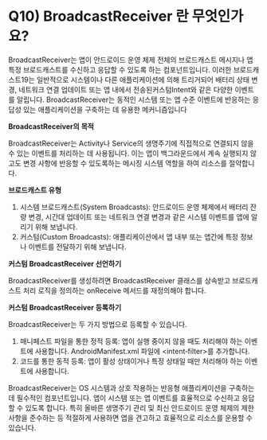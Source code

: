 # Q10) BroadcastReceiver 란 무엇인가요?

BroadcastReceiver는 앱이 안드로이드 운영 체제 전체의 브로드캐스트 메시지나 앱 특정 브로드캐스트를 수신하고 응답할 수 있도록 하는 컴포넌트입니다. 이러한 브로드캐스트19는 일반적으로 시스템이나 다른
애플리케이션에 의해 트리거되어 배터리 상태 변경, 네트워크 연결 업데이트 또는 앱 내에서 전송된커스텀Intent와 같은 다양한 이벤트를 알립니다. BroadcastReceiver는 동적인 시스템 또는 앱 수준 이벤트에
반응하는 응답성 있는 애플리케이션을 구축하는 데 유용한 메커니즘입니다

**BroadcastReceiver의 목적**

BroadcastReceiver는 Activity나 Service의 생명주기에 직접적으로 연결되지 않을 수 있는 이벤트를 처리하는 데 사용됩니다. 이는 앱이 백그라운드에서 계속 실행되지 않고도 변경 사항에 반응할 수 있도록하는 메시징 시스템 역할을 하여 리소스를 절약합니다.

**브로드캐스트 유형**

1. 시스템 브로드캐스트(System Broadcasts): 안드로이드 운영 체제에서 배터리 잔량 변경, 시간대 업데이트 또는 네트워크 연결 변경과 같은 시스템 이벤트를 앱에 알리기 위해 보냅니다.
2. 커스텀(Custom Broadcasts): 애플리케이션에서 앱 내부 또는 앱간에 특정 정보나 이벤트를 전달하기 위해 보냅니다.

**커스텀 BroadcastReceiver 선언하기**

BroadcastReceiver를 생성하려면 BroadcastReceiver 클래스를 상속받고 브로드캐스트 처리 로직을 정의하는 onReceive 메서드를 재정의해야 합니다.

**커스텀 BroadcastReceiver 등록하기**

BroadcastReceiver는 두 가지 방법으로 등록할 수 있습니다.

1. 매니페스트 파일을 통한 정적 등록: 앱이 실행 중이지 않을 때도 처리해야 하는 이벤트에 사용합니다. AndroidManifest.xml 파일에 <intent‑filter>를 추가합니다.
2. 코드를 통한 동적 등록: 앱이 활성 상태이거나 특정 상태일 때만 처리해야 하는 이벤트에 사용합니다.

BroadcastReceiver는 OS 시스템과 상호 작용하는 반응형 애플리케이션을 구축하는 데 필수적인 컴포넌트입니다. 앱이 시스템 또는 앱 이벤트를 효율적으로 수신하고 응답할 수 있도록 합니다. 특히 올바른 생명주기 관리 및 최신 안드로이드 운영 체제의 제한 사항을 준수하는 등 적절하게 사용하면 앱을 견고하고 효율적으로 리소스를 운용할 수 있습니다.